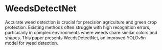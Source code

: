 # WeedsDetectNet
Accurate weed detection is crucial for precision agriculture and green crop protection. Existing methods often struggle with high recognition errors, particularly in complex environments where weeds share similar colors and shapes. This paper presents WeedsDetectNet, an improved YOLOv5n model for weed detection.  
